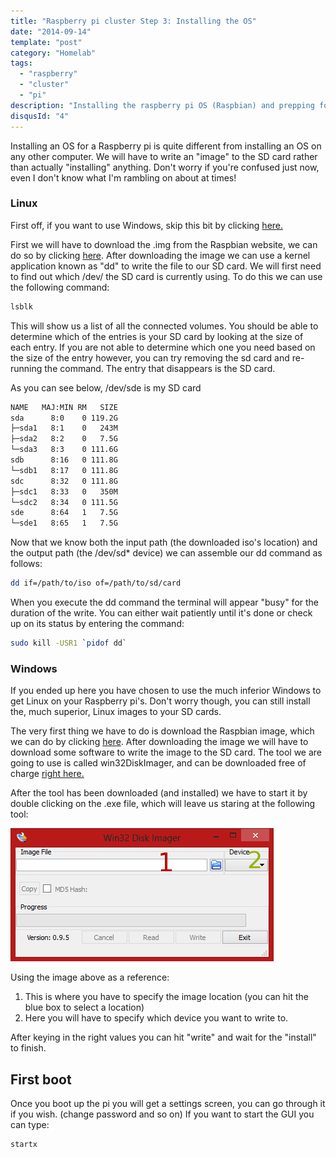 ```yaml
---
title: "Raspberry pi cluster Step 3: Installing the OS"
date: "2014-09-14"
template: "post"
category: "Homelab"
tags:
  - "raspberry"
  - "cluster"
  - "pi"
description: "Installing the raspberry pi OS (Raspbian) and prepping for a cluster"
disqusId: "4"
---
```


Installing an OS for a Raspberry pi is quite different from installing an OS on any other computer. We will have to write an "image" to the SD card rather than actually "installing" anything. Don't worry if you're confused just now, even I don't know what I'm rambling on about at times!

### Linux

First off, if you want to use Windows, skip this bit by clicking [here.](#windows)

First we will have to download the .img from the Raspbian website, we can do so by clicking [here](http://downloads.raspberrypi.org/raspbian_latest). After downloading the image we can use a kernel application known as "dd" to write the file to our SD card. We will first need to find out which /dev/ the SD card is currently using. To do this we can use the following command:

```bash
lsblk
```

This will show us a list of all the connected volumes. You should be able to determine which of the entries is your SD card by looking at the size of each entry. If you are not able to determine which one you need based on the size of the entry however, you can try removing the sd card and re-running the command. The entry that disappears is the SD card.

As you can see below, /dev/sde is my SD card

```bash
NAME   MAJ:MIN RM   SIZE
sda      8:0    0 119.2G
├─sda1   8:1    0   243M
├─sda2   8:2    0   7.5G
└─sda3   8:3    0 111.6G
sdb      8:16   0 111.8G
└─sdb1   8:17   0 111.8G
sdc      8:32   0 111.8G
├─sdc1   8:33   0   350M
└─sdc2   8:34   0 111.5G
sde      8:64   1   7.5G
└─sde1   8:65   1   7.5G
```

Now that we know both the input path (the downloaded iso's location) and the output path (the /dev/sd\* device) we can assemble our dd command as follows:

```bash
dd if=/path/to/iso of=/path/to/sd/card
```

When you execute the dd command the terminal will appear "busy" for the duration of the write. You can either wait patiently until it's done or check up on its status by entering the command:

```bash
sudo kill -USR1 `pidof dd`
```

### Windows

If you ended up here you have chosen to use the much inferior Windows to get Linux on your Raspberry pi's. Don't worry though, you can still install the, much superior, Linux images to your SD cards.

The very first thing we have to do is download the Raspbian image, which we can do by clicking [here](http://downloads.raspberrypi.org/raspbian_latest). After downloading the image we will have to download some software to write the image to the SD card. The tool we are going to use is called win32DiskImager, and can be downloaded free of charge [right here.](http://downloads.sourceforge.net/project/win32diskimager/Archive/Win32DiskImager-0.9.5-install.exe?r=http%3A%2F%2Fsourceforge.net%2Fprojects%2Fwin32diskimager%2F&ts=1410459796&use_mirror=cznic)

After the tool has been downloaded (and installed) we have to start it by double clicking on the .exe file, which will leave us staring at the following tool:

![Picture of win32diskimager with numbers on the input fields](./media/windows.jpg "win32diskimage")

Using the image above as a reference:

1. This is where you have to specify the image location (you can hit the blue box to select a location)
2. Here you will have to specify which device you want to write to.

After keying in the right values you can hit "write" and wait for the "install" to finish.

## First boot

Once you boot up the pi you will get a settings screen, you can go through it if you wish. (change password and so on) If you want to start the GUI you can type:

```bash
startx
```
